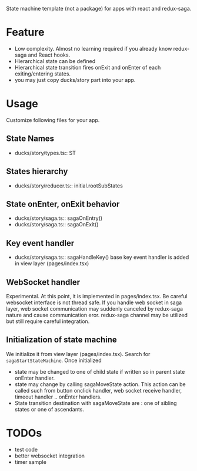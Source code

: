 State machine template (not a package) for apps with react and redux-saga.


# Feature
- Low complexity. Almost no learning required if you already know redux-saga and React hooks.
- Hierarchical state can be defined
- Hierarchical state transition fires onExit and onEnter of each exiting/entering states.
- you may just copy ducks/story part into your app.

# Usage

Customize following files for your app.

## State Names
- ducks/story/types.ts:: ST

## States hierarchy
- ducks/story/reducer.ts:: initial.rootSubStates

## State onEnter, onExit behavior
- ducks/story/saga.ts:: sagaOnEntry()
- ducks/story/saga.ts:: sagaOnExit()

## Key event handler
- ducks/story/saga.ts:: sagaHandleKey()
base key event handler is added in view layer (pages/index.tsx)

## WebSocket handler
Experimental.  At this point, it is implemented in pages/index.tsx. Be careful websocket interface is not thread safe. If you handle web socket in saga layer, web socket communication may suddenly canceled by redux-saga nature and cause communication eror.
redux-saga channel may be utilized but still require careful integration.

## Initialization of state machine
We initialize it from view layer (pages/index.tsx). Search for `sagaStartStateMachine`.
Once initialized
- state may be changed to one of child state if written so in parent state onEnter handler.
- state may change by calling sagaMoveState action.  This action can be called such from button onclick handler, web socket receive handler, timeout handler .. onEnter handlers.
- State transition destination with sagaMoveState are : one of sibling states or one of ascendants.

# TODOs
- test code
- better websocket integration
- timer sample
